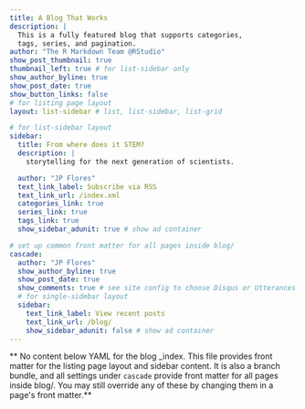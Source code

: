 ```yaml
---
title: A Blog That Works
description: |
  This is a fully featured blog that supports categories, 
  tags, series, and pagination.
author: "The R Markdown Team @RStudio"
show_post_thumbnail: true
thumbnail_left: true # for list-sidebar only
show_author_byline: true
show_post_date: true
show_button_links: false
# for listing page layout
layout: list-sidebar # list, list-sidebar, list-grid

# for list-sidebar layout
sidebar: 
  title: From where does it STEM?
  description: |
    storytelling for the next generation of scientists.

  author: "JP Flores"
  text_link_label: Subscribe via RSS
  text_link_url: /index.xml
  categories_link: true
  series_link: true
  tags_link: true
  show_sidebar_adunit: true # show ad container

# set up common front matter for all pages inside blog/
cascade:
  author: "JP Flores"
  show_author_byline: true
  show_post_date: true
  show_comments: true # see site config to choose Disqus or Utterances
  # for single-sidebar layout
  sidebar:
    text_link_label: View recent posts
    text_link_url: /blog/
    show_sidebar_adunit: false # show ad container
---
```


** No content below YAML for the blog _index. This file provides front matter for the listing page layout and sidebar content. It is also a branch bundle, and all settings under `cascade` provide front matter for all pages inside blog/. You may still override any of these by changing them in a page's front matter.**
